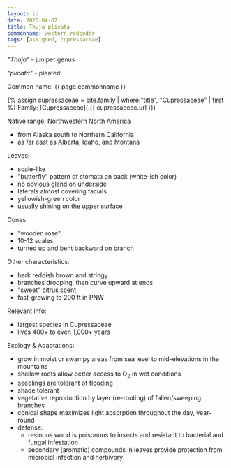 ```yaml
---
layout: id
date: 2020-04-07
title: Thuja plicata
commonname: western redcedar
tags: [assigned, cupressaceae]
---
```


*"Thuja"* - juniper genus

*"plicata"* - pleated

Common name: {{ page.commonname }}

{% assign cupressaceae = site.family | where:"title", "Cupressaceae" | first %}
Family: [Cupressaceae](.{{ cupressaceae.url }})

Native range: Northwestern North America
  - from Alaska south to Northern California
  - as far east as Alberta, Idaho, and Montana

Leaves:
  - scale-like
  - "butterfly" pattern of stomata on back (white-ish color)
  - no obvious gland on underside
  - laterals almost covering facials
  - yellowish-green color
  - usually shining on the upper surface

Cones:
  - "wooden rose"
  - 10-12 scales
  - turned up and bent backward on branch

Other characteristics:
  - bark reddish brown and stringy
  - branches drooping, then curve upward at ends
  - "sweet" citrus scent
  - fast-growing to 200 ft in PNW

Relevant info:
  - largest species in Cupressaceae
  - lives 400+ to even 1,000+ years

Ecology & Adaptations:
  - grow in moist or swampy areas from sea level to mid-elevations in the mountains
  - shallow roots allow better access to O<sub>2</sub> in wet conditions
  - seedlings are tolerant of flooding
  - shade tolerant
  - vegetative reproduction by layer (re-rooting) of fallen/sweeping branches
  - conical shape maximizes light absorption throughout the day, year-round
  - defense:
    - resinous wood is poisonous to insects and resistant to bacterial and fungal infestation
    - secondary (aromatic) compounds in leaves provide protection from microbial infection and herbivory